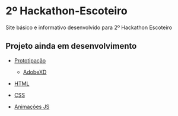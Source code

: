 # 2º Hackathon-Escoteiro
Site básico e informativo desenvolvido para 2º Hackathon Escoteiro

<h2> Projeto ainda em desenvolvimento </h2>


 <!--ts-->
   * [Prototipação](#prototipação)
      * [AdobeXD](#adobexd)
      
   * [HTML](#html)
   * [CSS](#css)
   * [Animações JS](animacoesJS)

<!--te-->

